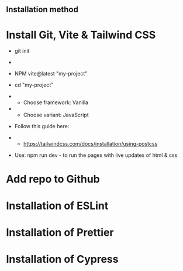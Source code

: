 ## Installation method


# Install Git, Vite & Tailwind CSS
- git init
-

- NPM vite@latest "my-project"
- cd "my-project"
- - Choose framework: Vanilla
- - Choose variant: JavaScript
- Follow this guide here:
- - https://tailwindcss.com/docs/installation/using-postcss
- Use: npm run dev - to run the pages with live updates of html & css

# Add repo to Github

# Installation of ESLint

# Installation of Prettier

# Installation of Cypress
